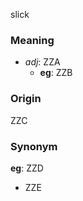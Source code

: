 slick
### Meaning
+ _adj_: ZZA
    + __eg__: ZZB

### Origin

ZZC

### Synonym

__eg__: ZZD

+ ZZE



